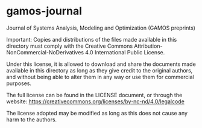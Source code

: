 # gamos-journal

Journal of Systems Analysis, Modeling and Optimization (GAMOS preprints)

Important: Copies and distributions of the files made available in this directory must comply with the Creative Commons Attribution-NonCommercial-NoDerivatives 4.0 International Public License.

Under this license, it is allowed to download and share the documents made available in this directory as long as they give credit to the original authors, and without being able to alter them in any way or use them for commercial purposes.

The full license can be found in the LICENSE document, or through the website: https://creativecommons.org/licenses/by-nc-nd/4.0/legalcode

The license adopted may be modified as long as this does not cause any harm to the authors.
